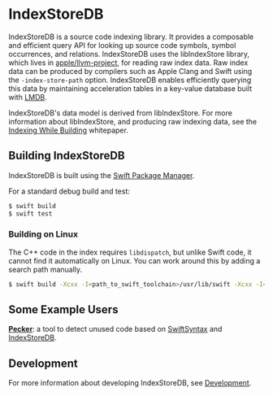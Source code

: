 # IndexStoreDB

IndexStoreDB is a source code indexing library. It provides a composable and efficient query API for looking up source code symbols, symbol occurrences, and relations. IndexStoreDB uses the libIndexStore library, which lives in [apple/llvm-project](https://github.com/apple/llvm-project/tree/apple/main/clang/tools/IndexStore), for reading raw index data. Raw index data can be produced by compilers such as Apple Clang and Swift using the `-index-store-path` option. IndexStoreDB enables efficiently querying this data by maintaining acceleration tables in a key-value database built with [LMDB](http://www.lmdb.tech/).

IndexStoreDB's data model is derived from libIndexStore. For more information about libIndexStore, and producing raw indexing data, see the [Indexing While Building](https://docs.google.com/document/d/1cH2sTpgSnJZCkZtJl1aY-rzy4uGPcrI-6RrUpdATO2Q/) whitepaper.

## Building IndexStoreDB

IndexStoreDB is built using the [Swift Package Manager](https://github.com/swiftlang/swift-package-manager).

For a standard debug build and test:

```sh
$ swift build
$ swift test
```

### Building on Linux

The C++ code in the index requires `libdispatch`, but unlike Swift code, it cannot find it automatically on Linux. You can work around this by adding a search path manually.

```sh
$ swift build -Xcxx -I<path_to_swift_toolchain>/usr/lib/swift -Xcxx -I<path_to_swift_toolchain>/usr/lib/swift/Block
```

## Some Example Users

[**Pecker**](https://github.com/woshiccm/Pecker): a tool to detect unused code based on [SwiftSyntax](https://github.com/swiftlang/swift-syntax.git) and [IndexStoreDB](https://github.com/swiftlang/indexstore-db.git).

## Development

For more information about developing IndexStoreDB, see [Development](Documentation/Development.md).
